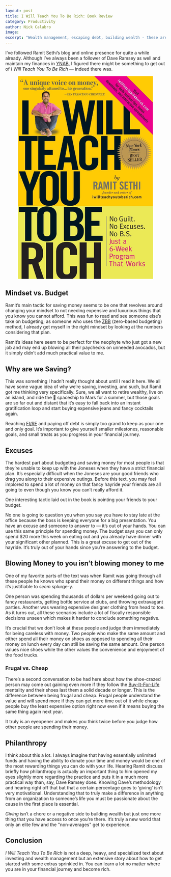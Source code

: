 ```yaml
---
layout: post
title: I Will Teach You To Be Rich: Book Review
category: Productivity
author: Nick Calabro
image: 
excerpt: "Wealth management, escaping debt, building wealth - these are all things that are essential to learn. Ramit Sethi goes about teaching you how to be rich in a great way."
---
```


<meta name="twitter:card" content="summary" />
<meta name="twitter:site" content="@NickCalabs" />
<meta name="twitter:title" content="{{ page.title }}" />
<meta name="twitter:description" content="Nick Calabro's Blog" />

<p>I’ve followed Ramit Sethi’s blog and online presence for quite a while already. Although I’ve always been a follower of Dave Ramsey as well and maintain my finances in <a href="ynab.com">YNAB</a>, I figured there might be something to get out of <em> I Will Teach You To Be Rich</em> — indeed there was. </p>

<figure><img src="img/iwillteachbook.png"/></figure>

<h2>Mindset vs. Budget</h2>

<p>Ramit’s main tactic for saving money seems to be one that revolves around changing your mindset to not needing expensive and luxurious things that you know you cannot afford. This was fun to read and see someone else’s take on budgeting; as someone who uses the <a href="http://www.investopedia.com/terms/z/zbb.asp">ZBB</a> (zero-based budgeting) method, I already get myself in the right mindset by looking at the numbers considering that plan. </p>

<p>Ramit’s ideas here seem to be perfect for the neophyte who just got a new job and may end up blowing all their paychecks on unneeded avocados, but it simply didn’t add much practical value to me. </p>

<h2>Why are we Saving? </h2>

<p>This was something I hadn’t really thought about until I read it here. We all have some vague idea of why we’re saving, investing, and such, but Ramit got me thinking very specifically. Sure, we all want to retire wealthy, live on an island, and ride the &nbsp;spaceship to Mars for a summer, but those goals are so far out and distant that it’s easy to fall back into an instant gratification loop and start buying expensive jeans and fancy cocktails again. </p>

<p>Reaching <a href="https://www.reddit.com/r/financialindependence/">FI/RE</a> and paying off debt is simply too grand to keep as your one and only goal. It’s important to give yourself smaller milestones, reasonable goals, and small treats as you progress in your financial journey. </p>

<h2>Excuses</h2>

<p>The hardest part about budgeting and saving money for most people is that they’re unable to keep up with the Joneses when they have a strict financial plan. It’s especially difficult when the Joneses are your good friends who drag you along to their expensive outings. Before this text, you may feel implored to spend a lot of money on that fancy hayride your friends are all going to even though you know you can’t really afford it. </p>

<p>One interesting tactic laid out in the book is pointing your friends to your budget. </p>

<p>No one is going to question you when you say you have to stay late at the office because the boss is keeping everyone for a big presentation. You have an excuse and someone to answer to — it’s out of your hands. You can use this same principle for spending money. The budget says you can only spend $20 more this week on eating out and you already have dinner with your significant other planned. This is a great excuse to get out of the hayride. It’s truly out of your hands since you’re answering to the budget.</p>

<h2>Blowing Money to you isn’t blowing money to me</h2>

<p>One of my favorite parts of the text was when Ramit was going through all these people he knows who spend their money on different things and how it’s justifiable to <em>seem</em> splurge-y. </p>

<p>One person was spending thousands of dollars per weekend going out to fancy restaurants, getting bottle service at clubs, and throwing extravagant parties. Another was wearing expensive designer clothing from head to toe. As it turns out, all these scenarios include a lot of fiscally responsible decisions unseen which makes it harder to conclude something negative. </p>

<p>It’s crucial that we don’t look at these people and judge them immediately for being careless with money. Two people who make the same amount and either spend all their money on shoes as opposed to spending all their money on lunch every day can still be saving the same amount. One person values nice shoes while the other values the convenience and enjoyment of the food trucks.</p>

<h3>Frugal vs. Cheap</h3>

<p>There’s a second conversation to be had here about how the shoe-crazed person may come out gaining even more if they follow the <a href="https://www.reddit.com/r/BuyItForLife/">Buy-It-For-Life</a> mentality and their shoes last them a solid decade or longer. This is the difference between being frugal and cheap. Frugal people understand the value and will spend more if they can get more time out of it while cheap people buy the least expensive option right now even if it means buying the same thing again next year. </p>

<p>It truly is an eyeopener and makes you think twice before you judge how other people are spending their money. </p>

<h2>Philanthropy</h2>

<p>I think about this a lot. I always imagine that having essentially unlimited funds and having the ability to donate your time and money would be one of the most rewarding things you can do with your life. Hearing Ramit discuss briefly how philanthropy is actually an important thing to him opened my eyes slightly more regarding the practice and puts it in a much more practical way than, say, Dave Ramsey does. Knowing Dave’s methodology and hearing right off that bat that a certain percentage goes to ‘giving’ isn’t very motivational. Understanding that to truly make a difference in anything from an organization to someone’s life you must be passionate about the cause in the first place is essential.</p>

<p><em>Giving</em> isn’t a chore or a negative side to building wealth but just one more thing that you have access to once you’re there. It’s truly a new world that only an elite few and the &quot;non-averages&quot; get to experience.</p>

<h2>Conclusion</h2>

<p><em> I Will Teach You To Be Rich</em> is not a deep, heavy, and specialized text about investing and wealth management but an extensive story about how to get started with some extras sprinkled in. You can learn a lot no matter where you are in your financial journey and become rich.</p>